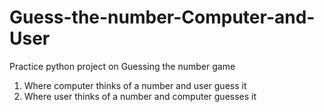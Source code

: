 # Guess-the-number-Computer-and-User
Practice python project on Guessing the number game
1. Where computer thinks of a number and user guess it
2. Where user thinks of a number and computer guesses it
